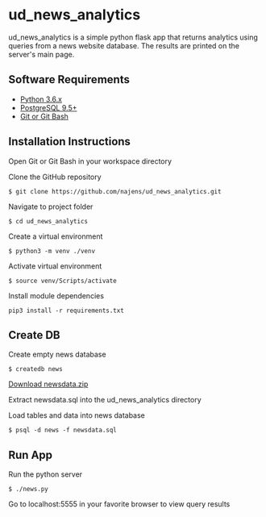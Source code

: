 # ud_news_analytics

ud_news_analytics is a simple python flask app that returns analytics using queries from a news website database. The results are printed on the server's main page.

## Software Requirements

- [Python 3.6.x](https://www.python.org/downloads/release/python-2714/)
- [PostgreSQL 9.5+](https://www.postgresql.org/download/)
- [Git or Git Bash](https://git-scm.com/downloads)

## Installation Instructions

Open Git or Git Bash in your workspace directory

Clone the GitHub repository
```
$ git clone https://github.com/najens/ud_news_analytics.git
```

Navigate to project folder
```
$ cd ud_news_analytics
```

Create a virtual environment
```
$ python3 -m venv ./venv
```

Activate virtual environment
```
$ source venv/Scripts/activate
```

Install module dependencies
```
pip3 install -r requirements.txt
```

## Create DB

Create empty news database
```
$ createdb news
```

[Download newsdata.zip](https://d17h27t6h515a5.cloudfront.net/topher/2016/August/57b5f748_newsdata/newsdata.zip)

Extract newsdata.sql into the ud_news_analytics directory

Load tables and data into news database
```
$ psql -d news -f newsdata.sql
```

## Run App

Run the python server
```
$ ./news.py
```

Go to localhost:5555 in your favorite browser to view query results
